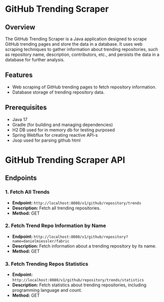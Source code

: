 # GitHub Trending Scraper

## Overview

The GitHub Trending Scraper is a Java application designed to scrape GitHub trending pages and store the data in a database. It uses web scraping techniques to gather information about trending repositories, such as repository name, description, contributors, etc., and persists the data in a database for further analysis.

## Features

- Web scraping of GitHub trending pages to fetch repository information.
- Database storage of trending repository data.

## Prerequisites

- Java 17 
- Gradle (for building and managing dependencies)
- H2 DB used for in memory db for testing purposed
- Spring Webflux for creating reactive API-s
- Jsop used for parsing github html

# GitHub Trending Scraper API

## Endpoints

### 1. Fetch All Trends

- **Endpoint:** `http://localhost:8080/v1/github/repository/trends`
- **Description:** Fetch all trending repositories.
- **Method:** GET

### 2. Fetch Trend Repo Information by Name

- **Endpoint:** `http://localhost:8080/v1/github/repository?name=danielmiessler/fabric`
- **Description:** Fetch information about a trending repository by its name.
- **Method:** GET

### 3. Fetch Trending Repos Statistics

- **Endpoint:** `http://localhost:8080/v1/github/repository/trends/statistics`
- **Description:** Fetch statistics about trending repositories, including programming language and count.
- **Method:** GET
